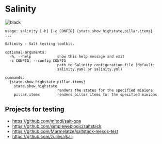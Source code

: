 # Salinity

![black](https://img.shields.io/badge/code%20style-black-000000.svg)

```
usage: salinity [-h] [-c CONFIG] {state.show_highstate,pillar.items} ...

Salinity - Salt testing toolkit.

optional arguments:
  -h, --help            show this help message and exit
  -c CONFIG, --config CONFIG
                        path to Salinity configuration file (default:
                        salinity.yaml or salinity.yml)

commands:
  {state.show_highstate,pillar.items}
    state.show_highstate
                        renders the states for the specified minions
    pillar.items        renders pillar items for the specified minions
```

## Projects for testing

- https://github.com/mitodl/salt-ops
- https://github.com/simpIeweblogic/saltstack
- https://github.com/Marmelatze/saltstack-mesos-test
- https://github.com/zulily/alkali
